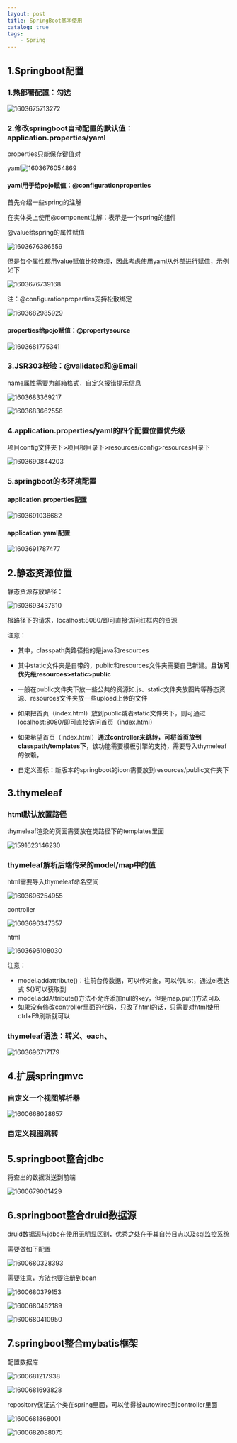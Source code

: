 ```yaml
---
layout: post
title: SpringBoot基本使用
catalog: true
tags:
    - Spring
---
```

## 1.Springboot配置

### 1.热部署配置：勾选

![1603675713272](https://gitee.com/chrisxyq/picgo/raw/master/img/1603675713272.png)

### 2.修改springboot自动配置的默认值：application.properties/yaml

properties只能保存键值对

yaml![1603676054869](https://gitee.com/chrisxyq/picgo/raw/master/img/1603676054869.png)

#### yaml用于给pojo赋值：@configurationproperties

首先介绍一些spring的注解

在实体类上使用@component注解：表示是一个spring的组件

@value给spring的属性赋值

![1603676386559](https://gitee.com/chrisxyq/picgo/raw/master/img/1603676386559.png)

但是每个属性都用value赋值比较麻烦，因此考虑使用yaml从外部进行赋值，示例如下

![1603676739168](https://gitee.com/chrisxyq/picgo/raw/master/img/1603676739168.png)

注：@configurationproperties支持松散绑定

![1603682985929](https://gitee.com/chrisxyq/picgo/raw/master/img/1603682985929.png)

#### properties给pojo赋值：@propertysource

![1603681775341](https://gitee.com/chrisxyq/picgo/raw/master/img/1603681775341.png)

### 3.JSR303校验：@validated和@Email

name属性需要为邮箱格式，自定义报错提示信息

![1603683369217](https://gitee.com/chrisxyq/picgo/raw/master/img/1603683369217.png)

![1603683662556](https://gitee.com/chrisxyq/picgo/raw/master/img/1603683662556.png)

### 4.application.properties/yaml的四个配置位置优先级

项目config文件夹下>项目根目录下>resources/config>resources目录下

![1603690844203](https://gitee.com/chrisxyq/picgo/raw/master/img/1603690844203.png)

### 5.springboot的多环境配置

#### application.properties配置

![1603691036682](https://gitee.com/chrisxyq/picgo/raw/master/img/1603691036682.png)

#### application.yaml配置

![1603691787477](https://gitee.com/chrisxyq/picgo/raw/master/img/1603691787477.png)

## 2.静态资源位置

静态资源存放路径：

![1603693437610](https://gitee.com/chrisxyq/picgo/raw/master/img/1603693437610.png)

根路径下的请求，localhost:8080/即可直接访问红框内的资源

注意：

- 其中，classpath类路径指的是java和resources
- 其中static文件夹是自带的，public和resources文件夹需要自己新建。且**访问优先级resources>static>public**
- 一般在public文件夹下放一些公共的资源如.js、static文件夹放图片等静态资源、resources文件夹放一些upload上传的文件
- 如果把首页（index.html）放到public或者static文件夹下，则可通过localhost:8080/即可直接访问首页（index.html）
- 如果希望首页（index.html）**通过controller来跳转，可将首页放到classpath/templates下**，该功能需要模板引擎的支持，需要导入thymeleaf的依赖，

- 自定义图标：新版本的springboot的icon需要放到resources/public文件夹下

## 3.thymeleaf

### html默认放置路径

thymeleaf渲染的页面需要放在类路径下的templates里面

![1591623146230](https://gitee.com/chrisxyq/picgo/raw/master/img/1591623146230.png)

### thymeleaf解析后端传来的model/map中的值

html需要导入thymeleaf命名空间

![1603696254955](https://gitee.com/chrisxyq/picgo/raw/master/img/1603696254955.png)

controller

![1603696347357](https://gitee.com/chrisxyq/picgo/raw/master/img/1603696347357.png)

html

![1603696108030](https://gitee.com/chrisxyq/picgo/raw/master/img/1603696108030.png)

注意：

- model.addattribute()：往前台传数据，可以传对象，可以传List，通过el表达式 ${}可以获取到
- model.addAttribute()方法不允许添加null的key，但是map.put()方法可以
- 如果没有修改controller里面的代码，只改了html的话，只需要对html使用ctrl+F9刷新就可以

### thymeleaf语法：转义、each、

![1603696717179](https://gitee.com/chrisxyq/picgo/raw/master/img/1603696717179.png)

## 4.扩展springmvc

### 自定义一个视图解析器

![1600668028657](https://gitee.com/chrisxyq/picgo/raw/master/img/1600668028657.png)

### 自定义视图跳转

## 5.springboot整合jdbc

将查出的数据发送到前端

![1600679001429](https://gitee.com/chrisxyq/picgo/raw/master/img/1600679001429.png)

## 6.springboot整合druid数据源

druid数据源与jdbc在使用无明显区别，优秀之处在于其自带日志以及sql监控系统

需要做如下配置

![1600680328393](https://gitee.com/chrisxyq/picgo/raw/master/img/1600680328393.png)

需要注意，方法也要注册到bean

![1600680379153](https://gitee.com/chrisxyq/picgo/raw/master/img/1600680379153.png)

![1600680462189](https://gitee.com/chrisxyq/picgo/raw/master/img/1600680462189.png)

![1600680410950](https://gitee.com/chrisxyq/picgo/raw/master/img/1600680410950.png)

## 7.springboot整合mybatis框架

配置数据库

![1600681217938](https://gitee.com/chrisxyq/picgo/raw/master/img/1600681217938.png)

![1600681693828](https://gitee.com/chrisxyq/picgo/raw/master/img/1600681693828.png)

repository保证这个类在spring里面，可以使得被autowired到controller里面

![1600681868001](https://gitee.com/chrisxyq/picgo/raw/master/img/1600681868001.png)

![1600682088075](https://gitee.com/chrisxyq/picgo/raw/master/img/1600682088075.png)

